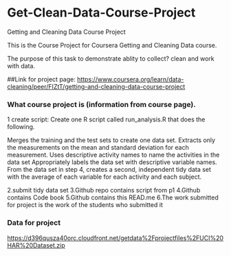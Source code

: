 # Get-Clean-Data-Course-Project
Getting and Cleaning Data Course Project


This is the Course Project  for Coursera Getting and Cleaning Data course.

The purpose of this task to demonstrate ablity  to collect? clean and work with data.

##Link for project page: https://www.coursera.org/learn/data-cleaning/peer/FIZtT/getting-and-cleaning-data-course-project

### What course project is (information from course page).

1 create script:
Create one R script called run_analysis.R that does the following.

Merges the training and the test sets to create one data set.
Extracts only the measurements on the mean and standard deviation for each measurement.
Uses descriptive activity names to name the activities in the data set
Appropriately labels the data set with descriptive variable names.
From the data set in step 4, creates a second, independent tidy data set with the average of each variable for each activity and each subject.

2.submit tidy data set
3.Github repo contains script from p1
4.Github contains Code book
5.Github contains this READ.me
6.The work submitted for project is the work of the students who submitted it

### Data for project
https://d396qusza40orc.cloudfront.net/getdata%2Fprojectfiles%2FUCI%20HAR%20Dataset.zip
